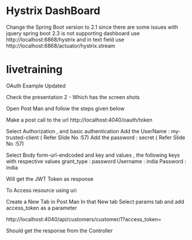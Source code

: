 # Hystrix DashBoard

Change the Spring Boot version to 2.1 since there are some issues with jquery  spring boot 2.3 is not 
supporting dashboard use http://localhost:6868/hystrix and in text field use
http://localhost:6868/actuator/hystrix.stream  

# livetraining

OAuth Example Updated 

Check the presentation 2 - Which has the screen shots 


Open Post Man and follow the steps given below

Make a post call to the url http://localhost:4040/oauth/token

Select Authorization , and basic authentication
Add the UserName  : my-trusted-client  ( Refer Slide No :57)
Add the password : secret  ( Refer Slide No :57)

Select Body form-url-endcoded  and key and values , the following keys with respective values
grant_type : password
Username : india
Password : india

Will get the JWT Token as response 

To Access resource using uri 

Create a New Tab in Post Man
In that New tab Select params tab and add access_token as a parameter

http://localhost:4040/api/customers/customer/1?access_token= <put your access token Here>

Should get the response from the Controller

